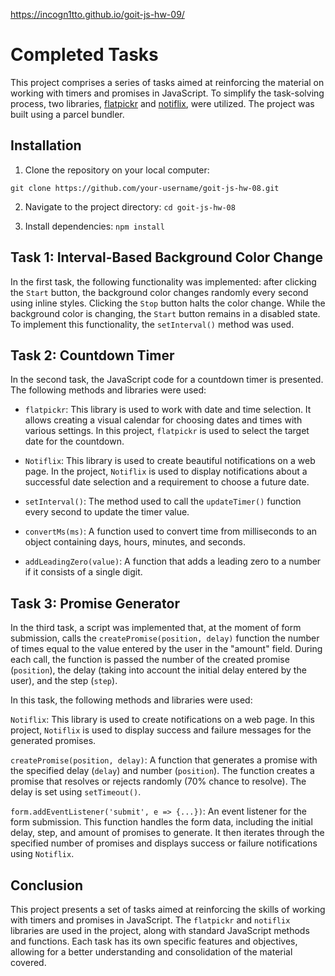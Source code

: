 https://incogn1tto.github.io/goit-js-hw-09/

# Completed Tasks

This project comprises a series of tasks aimed at reinforcing the material on
working with timers and promises in JavaScript. To simplify the task-solving
process, two libraries, [flatpickr](https://flatpickr.js.org/) and
[notiflix](https://github.com/notiflix/Notiflix#readme), were utilized. The
project was built using a parcel bundler.

## Installation

1. Clone the repository on your local computer:

`git clone https://github.com/your-username/goit-js-hw-08.git`

2. Navigate to the project directory: `cd goit-js-hw-08`

3. Install dependencies: `npm install`

## Task 1: Interval-Based Background Color Change

In the first task, the following functionality was implemented: after clicking
the `Start` button, the background color changes randomly every second using
inline styles. Clicking the `Stop` button halts the color change. While the
background color is changing, the `Start` button remains in a disabled state. To
implement this functionality, the `setInterval()` method was used.

## Task 2: Countdown Timer

In the second task, the JavaScript code for a countdown timer is presented. The
following methods and libraries were used:

- `flatpickr`: This library is used to work with date and time selection. It
  allows creating a visual calendar for choosing dates and times with various
  settings. In this project, `flatpickr` is used to select the target date for
  the countdown.

- `Notiflix`: This library is used to create beautiful notifications on a web
  page. In the project, `Notiflix` is used to display notifications about a
  successful date selection and a requirement to choose a future date.

- `setInterval()`: The method used to call the `updateTimer()` function every
  second to update the timer value.

- `convertMs(ms)`: A function used to convert time from milliseconds to an
  object containing days, hours, minutes, and seconds.

- `addLeadingZero(value)`: A function that adds a leading zero to a number if it
  consists of a single digit.

## Task 3: Promise Generator

In the third task, a script was implemented that, at the moment of form
submission, calls the `createPromise(position, delay)` function the number of
times equal to the value entered by the user in the "amount" field. During each
call, the function is passed the number of the created promise (`position`), the
delay (taking into account the initial delay entered by the user), and the step
(`step`).

In this task, the following methods and libraries were used:

`Notiflix`: This library is used to create notifications on a web page. In this
project, `Notiflix` is used to display success and failure messages for the
generated promises.

`createPromise(position, delay)`: A function that generates a promise with the
specified delay (`delay`) and number (`position`). The function creates a
promise that resolves or rejects randomly (70% chance to resolve). The delay is
set using `setTimeout()`.

`form.addEventListener('submit', e => {...})`: An event listener for the form
submission. This function handles the form data, including the initial delay,
step, and amount of promises to generate. It then iterates through the specified
number of promises and displays success or failure notifications using
`Notiflix`.

## Conclusion

This project presents a set of tasks aimed at reinforcing the skills of working
with timers and promises in JavaScript. The `flatpickr` and `notiflix` libraries
are used in the project, along with standard JavaScript methods and functions.
Each task has its own specific features and objectives, allowing for a better
understanding and consolidation of the material covered.
